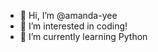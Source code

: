 - 👋 Hi, I’m @amanda-yee
- 👀 I’m interested in coding!
- 🌱 I’m currently learning Python

<!---
amanda-yee/amanda-yee is a ✨ special ✨ repository because its `README.md` (this file) appears on your GitHub profile.
You can click the Preview link to take a look at your changes.
--->
